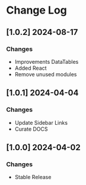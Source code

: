 # Change Log

## [1.0.2] 2024-08-17 
### Changes

- Improvements DataTables
- Added React
- Remove unused modules

## [1.0.1] 2024-04-04
### Changes

- Update Sidebar Links
- Curate DOCS

## [1.0.0] 2024-04-02
### Changes

- Stable Release
